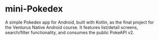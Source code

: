 # mini-Pokedex
A simple Pokedex app for Android, built with Kotlin, as the final project for the Venturus Native Android course. It features list/detail screens, search/filter functionality, and consumes the public PokeAPI v2.

